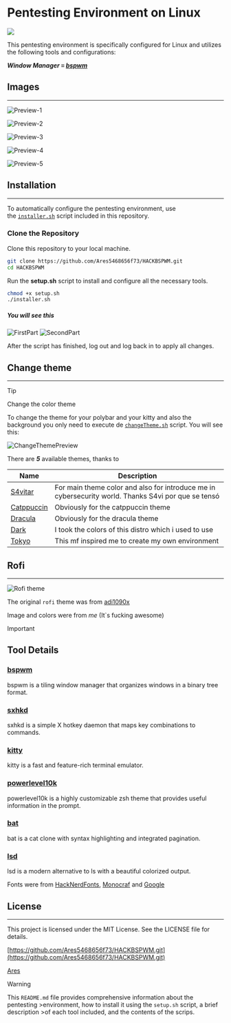 # **Pentesting Environment on Linux**

![](https://media2.giphy.com/media/v1.Y2lkPTc5MGI3NjExY3RyMWM5MDR5dGl5NG4ydDVndWI2MGZtbmY5Zmwzbm9zbnV0aHlmbyZlcD12MV9pbnRlcm5hbF9naWZfYnlfaWQmY3Q9Zw/B4dt6rXq6nABilHTYM/giphy.webp)

This pentesting environment is specifically configured for Linux and utilizes the following tools and configurations:

***Window Manager ≡ [bspwm](https://github.com/baskerville/bspwm)*** 

## Images

---

![Preview-1](https://github.com/Ares5468656f73/HACKBSPWM/blob/main/Preview/MainTheme.png)

![Preview-2](https://github.com/Ares5468656f73/HACKBSPWM/blob/main/Preview/CatppuccinTheme.png)

![Preview-3](https://github.com/Ares5468656f73/HACKBSPWM/blob/main/Preview/DraculaTheme.png)

![Preview-4](https://github.com/Ares5468656f73/HACKBSPWM/blob/main/Preview/DarkTheme.png)

![Preview-5](https://github.com/Ares5468656f73/HACKBSPWM/blob/main/Preview/TokyoTheme.png)

## **Installation**
---
To automatically configure the pentesting environment, use the [`installer.sh`](https://github.com/Ares5468656f73/HACKBSPWM/blob/main/setup.sh) script included in this repository.

### **Clone the Repository**

Clone this repository to your local machine.

```bash
git clone https://github.com/Ares5468656f73/HACKBSPWM.git
cd HACKBSPWM
```

Run the **setup.sh** script to install and configure all the necessary tools.

```bash
chmod +x setup.sh
./installer.sh
```
##### *You will see this*
![FirstPart](https://github.com/Ares5468656f73/HACKBSPWM/blob/main/Preview/SetupPreview-1.png)
![SecondPart](https://github.com/Ares5468656f73/HACKBSPWM/blob/main/Preview/SetupPreview-2.png)

After the script has finished, log out and log back in to apply all changes.

## Change theme
---
>[!TIP]
>Change the color theme

To change the theme for your polybar and your kitty and also the background you only need to execute de [`changeTheme.sh`](https://github.com/Ares5468656f73/HACKBSPWM/blob/main/Scripts/changeTheme.sh) script. You will see this:

![ChangeThemePreview](https://github.com/Ares5468656f73/HACKBSPWM/blob/main/Preview/ChangeThemePreview.png)

There are ***5*** available themes, thanks to 

| Name | Description |
|--------|-------------|
| [S4vitar](https://www.youtube.com/@s4vitar) | For main theme color and also for introduce me in cybersecurity world. Thanks S4vi por que se tensó |
| [Catppuccin](https://catppuccin.com/) | Obviously for the catppuccin theme |
| [Dracula](https://draculatheme.com/) | Obviously for the dracula theme |
| [Dark](https://archcraft.io/) | I took the colors of this distro which i used to use |
| [Tokyo](https://github.com/rxyhn/yoru) | This mf inspired me to create my own environment |


## Rofi
---
![Rofi theme](https://github.com/Ares5468656f73/HACKBSPWM/blob/main/Preview/RofiPreview.png)

The original `rofi` theme was from [adi1090x](https://github.com/adi1090x/rofi/tree/master)

Image and colors were from *me* (It`s fucking awesome)

>[!IMPORTANT]
>## **Tool Details**
>
>### [**bspwm**](https://github.com/baskerville/bspwm)
>
>bspwm is a tiling window manager that organizes windows in a binary tree format.
>
>### [**sxhkd**](https://github.com/baskerville/sxhkd)
>
>sxhkd is a simple X hotkey daemon that maps key combinations to commands.
>
>### [**kitty**](https://github.com/kovidgoyal/kitty.git)
>
>kitty is a fast and feature-rich terminal emulator.
>
>### [**powerlevel10k**](https://github.com/romkatv/powerlevel10k)
>
>powerlevel10k is a highly customizable zsh theme that provides useful information in the prompt.
>
>### [**bat**](https://github.com/sharkdp/bat)
>
>bat is a cat clone with syntax highlighting and integrated pagination.
>
>### [**lsd**](https://github.com/lsd-rs/lsd)
>
>lsd is a modern alternative to ls with a beautiful colorized output.

Fonts were from [HackNerdFonts](https://www.nerdfonts.com/), [Monocraf](https://github.com/IdreesInc/Monocraft) and [Google](https://fonts.google.com/noto/specimen/Noto+Serif+TC)

## **License**

---

This project is licensed under the MIT License. See the LICENSE file for details.

[https://github.com/Ares5468656f73/HACKBSPWM.git](https://github.com/Ares5468656f73/HACKBSPWM.git)

[Ares](https://github.com/Ares5468656f73/)

>[!WARNING]
>This `README.md` file provides comprehensive information about the pentesting >environment, how to install it using the `setup.sh` script, a brief description >of each tool included, and the contents of the scrips.
